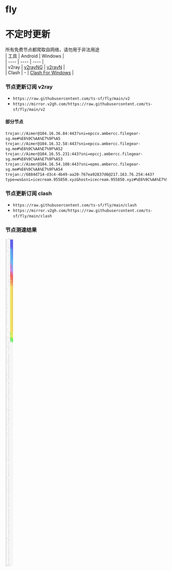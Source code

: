 # fly
# 不定时更新
所有免费节点都爬取自网络，请勿用于非法用途  
|  工具  | Android  | Windows  |  
|  ----  | ----   | ----  |  
| v2ray  | [v2rayNG](https://github.com/2dust/v2rayNG/releases) | [v2rayN](https://github.com/2dust/v2rayN/releases) |  
| Clash  | - | [Clash For Windows](https://github.com/2dust/clashN/releases) | 
  
### 节点更新订阅  v2ray
- `https://raw.githubusercontent.com/ts-sf/fly/main/v2`  
- `https://mirror.v2gh.com/https://raw.githubusercontent.com/ts-sf/fly/main/v2`  

#### 部分节点  
``` 
trojan://Aimer@104.16.36.84:443?sni=epccv.ambercc.filegear-sg.me#%E6%9C%AA%E7%9F%A5
trojan://Aimer@104.16.32.58:443?sni=epccu.ambercc.filegear-sg.me#%E6%9C%AA%E7%9F%A52
trojan://Aimer@104.16.55.231:443?sni=epccj.ambercc.filegear-sg.me#%E6%9C%AA%E7%9F%A53
trojan://Aimer@104.16.54.108:443?sni=epms.ambercc.filegear-sg.me#%E6%9C%AA%E7%9F%A54
trojan://6884d714-d3c4-4b49-aa20-767ea92837d6@217.163.76.254:443?type=ws&sni=icecream.955850.xyz&host=icecream.955850.xyz#%E6%9C%AA%E7%9F%A55
```
### 节点更新订阅  clash
- `https://raw.githubusercontent.com/ts-sf/fly/main/clash`  
- `https://mirror.v2gh.com/https://raw.githubusercontent.com/ts-sf/fly/main/clash`  

### 节点测速结果
![image](traffic.png)
